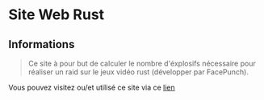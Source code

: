 # Site Web Rust 

## **Informations**

> Ce site à pour but de calculer le nombre d'éxplosifs nécessaire pour réaliser un raid sur le jeux vidéo rust (développer par FacePunch).

Vous pouvez visitez ou/et utilisé ce site via ce [lien](https://wartax.github.io/rust-site/) 

